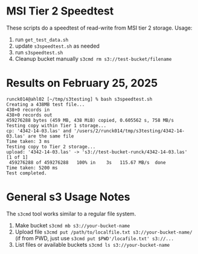 # MSI Tier 2 Speedtest

These scripts do a speedtest of read-write from MSI tier 2 storage. Usage:

1. run `get_test_data.sh`
2. update `s3speedtest.sh` as needed
3. run `s3speedtest.sh`
4. Cleanup bucket manually `s3cmd rm s3://test-bucket/filename`

# Results on February 25, 2025
```
runck014@ahl02 [~/tmp/s3testing] % bash s3speedtest.sh 
Creating a 438MB test file...
438+0 records in
438+0 records out
459276288 bytes (459 MB, 438 MiB) copied, 0.605562 s, 758 MB/s
Testing copy within Tier 1 storage...
cp: '4342-14-03.las' and '/users/2/runck014/tmp/s3testing/4342-14-03.las' are the same file
Time taken: 3 ms
Testing copy to Tier 2 storage...
upload: '4342-14-03.las' -> 's3://test-bucket-runck/4342-14-03.las'  [1 of 1]
 459276288 of 459276288   100% in    3s   115.67 MB/s  done
Time taken: 5200 ms
Test completed.

```

# General s3 Usage Notes
The `s3cmd` tool works similar to a regular file system.

1. Make bucket `s3cmd mb s3://your-bucket-name`
2. Upload file `s3cmd put /path/to/localfile.txt s3://your-bucket-name/` (if from PWD, just use `s3cmd put $PWD'/locafile.txt' s3://...`
3. List files or available buckets `s3cmd ls s3://your-bucket-name`
